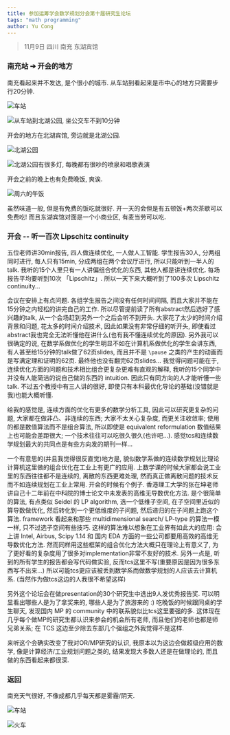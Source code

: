 ```yaml
---
title: 参加运筹学会数学规划分会第十届研究生论坛
tags: "math programming"
author: Yu Cong
---
```

> 11月9日 四川 南充 东湖宾馆

<!-- ### <https://arxiv.org/abs/2209.10336> 边伟

压缩映射找不动点 anderson alg 收敛效果. 关注压缩映射不是smooth

做的东西有太多的假设 hilbert 空间能把非光滑的压缩映射分解成光滑非凸+凸非光滑的两个映射. 把这个东西推广到有限维. 最后证了 r-linear convergence

貌似在规划问题里面 他们根本不研究复杂度, 因为他们甚至是按iteration 数量来看收敛性的, 只关心迭代次数, 而且他们要做实验. 而且看起来是想一些启发式的办法, 然后证一些结果...

看起来没什么离散问题能做

### 解绝对值方程 陈永鑫

不懂splitting method, 所以完全没听懂

### 多目标 共轭梯度方法 何青芮

不懂

### job scheduling with penalties 胡郭军

用 DP 给了 FPTAS.

听起来技术并不强而且很神秘, 难以看出为何dp分段就有FPTAS了,要找他聊聊. 聊了, 原来他们做的东西和正常的FPT并不一样, 有个神奇参数.

### 有个两阶段随机优化问题 谭莉

$$
    \min \{c\cdot x + \max E(Q(x,\varepsilon)) \text{ subject to some constraints}\}
$$
他们考虑 $x$
一阶段 $\max$ 的问题是整数规划, 而二阶段是连续的

### facility location with constraints on agents and facilities

BnB. 看起来没什么新东西.

### allocate chores

achieve competitive equilibrium.

-  everything is allocated
-  for each agent, he gets what he wants
-  ?
-  solving it exactly

### 三角形梯度下降

连续做k次梯度下降, 然后换方向, 方向类似前k次梯度下降方向矢量和. 有理论上的更好收敛率

感觉大家都不知道该怎么在10分钟present东西, 学生大部分讲的都很烂, 有人甚至做了62页slides 10分钟讲,相当于1分钟要翻6页... -->

### 南充站 ➔ 开会的地方

南充看起来并不发达, 是个很小的城市. 从车站到看起来是市中心的地方只需要步行20分钟.

![车站](/images/MPconf24/station.jpeg)


![从车站到北湖公园, 坐公交车不到10分钟](/images/MPconf24/bus.jpeg)

开会的地方在北湖宾馆, 旁边就是北湖公园.

![北湖公园](/images/MPconf24/northlakepark1.jpeg)

![北湖公园有很多灯, 每晚都有很吵的喷泉和唱歌表演](/images/MPconf24/northlakepark2.jpeg)

开会之前的晚上也有免费晚饭, 爽诶.

![周六的午饭](/images/MPconf24/lunch.jpeg)

虽然味道一般, 但是有免费的饭吃就很好. 开一天的会但是有五顿饭+两次茶歇可以免费吃! 而且东湖宾馆对面是一个小商业区, 有麦当劳可以吃.

### 开会 -- 听一百次 Lipschitz continuity

五位老师讲30min报告, 四人做连续优化, 一人做人工智能. 学生报告30人, 分两组同时进行, 每人只有15min, 分成两组在两个会议厅进行, 所以只能听到一半人的talk. 我听的15个人里只有一人讲偏组合优化的东西, 其他人都是讲连续优化. 每场报告平均要听到10次 「Lipschitz」. 所以一天下来大概听到了100多次 Lipschitz continuity...

会议在安排上有点问题. 各组学生报告之间没有任何时间间隔, 而且大家并不能在15分钟之内轻松的讲完自己的工作. 所以尽管提前读了所有abstract然后选好了感兴趣的talk, 从一个会场赶到另外一个之后会听不到开头. 大家花了太少的时间介绍背景和问题, 花太多的时间介绍技术, 因此如果没有非常仔细的听开头, 即使看过abstract我也完全无法听懂他在讲什么(也有我不懂连续优化的原因). 另外我可以很确定的说, 在数学系做优化的学生明显不如在计算机系做优化的学生会讲东西, 有人甚至给15分钟的talk做了62页slides, 而且并不是 `\pause` 之类的产生的动画而是写满定理和证明的62页. 最终他也没有翻完62页slides... 我觉得问题可能在于, 连续优化方面的问题和技术相比组合更复杂更难有直观的解释, 我听的15个同学中并没有人能简洁的说自己做的东西的 intuition. 因此只有同方向的人才能听懂一些talk. 不过五个教授中有三人讲的很好, 即使只有本科最优化导论的基础(没错就是我)也能大概听懂.

给我的感觉是, 连续方面的优化有更多的数学分析工具, 因此可以研究更复杂的问题, 大家都在做非凸、非连续的东西; 大家不太关心复杂度, 而更关注收敛率; 使用的都是数值算法而不是组合算法, 所以即使是 equivalent reformulation 数值结果上也可能会差距很大; 一个技术往往可以吃很久很久(也许吧...). 感觉tcs和连续数学规划最大的共同点是有些方向发的期刊一样...

一个有意思的(并且我觉得很反直觉)地方是, 貌似数学系做的连续数学规划比理论计算机这里做的组合优化在工业上有更广的应用. 上数学课的时候大家都会说工业里的东西往往都不是连续的, 离散的东西更难处理, 然而真正做离散问题的技术反而不如连续规划在工业上常用. 开会的时候有个例子. 香港理工大学的张在坤老师讲自己十二年前在中科院的博士论文中未发表的高维无导数优化方法. 是个很简单的算法, 有点类似 Seidel 的 LP algorithm, 选一个低维子空间, 在子空间里近似的算导数做优化, 然后转化到一个更低维度的子问题, 然后递归的在子问题上跑这个算法. framework 看起来和那些 multidimensional search/ LP-type 的算法一模一样, 只不过选子空间有些技巧. 这样的算法难以想象在工业界有如此大的应用: 会上讲 Intel, Airbus, Scipy 1.14 和 国内 EDA 方面的一些公司都要用高效的高维无导数优化方法. 然而同样用这些框架的组合优化方法大概只在理论上有意义了, 为了更好看的复杂度用了很多对implementation非常不友好的技术. 另外一点是, 听到的所有学生的报告都会写代码做实验, 反而tcs这里不写(重要原因是因为很多东西写不出来...) 所以可能tcs更应该被丢到数学系而做数学规划的人应该去计算机系. (当然作为做tcs这边的人我很不希望这样)

另外这个论坛会在做presentation的30个研究生中选出9人发优秀报告奖. 可以明显看出哪些人是为了拿奖来的, 哪些人是为了旅游来的 :) 吃晚饭的时候跟同桌的学生聊天, 发现国内 MP 的 community 中的联系貌似比tcs这里要强的多. 这体现在几乎每个做MP的研究生都认识来参会的机会所有老师, 而且他们的老师也都是师兄弟关系; 在 TCS 这边至少除去东部几个强组之外我觉得不是这样.

来听这个会确实改变了我对OR/MP研究的认识, 我原本以为这边会做超级应用的数学, 像是计算经济/工业规划问题之类的, 结果发现大多数人还是在做理论的, 而且做的东西看起来都很深.

### 返回

南充天气很好, 不像成都几乎每天都是雾霾/阴天.

![车站](/images/MPconf24/station2.jpeg)

![火车](/images/MPconf24/station3.jpeg)